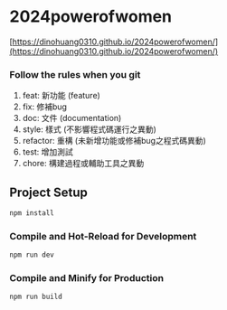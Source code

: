 # 2024powerofwomen
 
 [https://dinohuang0310.github.io/2024powerofwomen/](https://dinohuang0310.github.io/2024powerofwomen/)

 ### Follow the rules when you git
  1. feat: 新功能 (feature)
  2. fix: 修補bug
  3. doc: 文件 (documentation)
  4. style: 樣式 (不影響程式碼運行之異動)
  5. refactor: 重構 (未新增功能或修補bug之程式碼異動)
  6. test: 增加測試
  7. chore: 構建過程或輔助工具之異動


## Project Setup

```sh
npm install
```

### Compile and Hot-Reload for Development

```sh
npm run dev
```

### Compile and Minify for Production

```sh
npm run build
```
